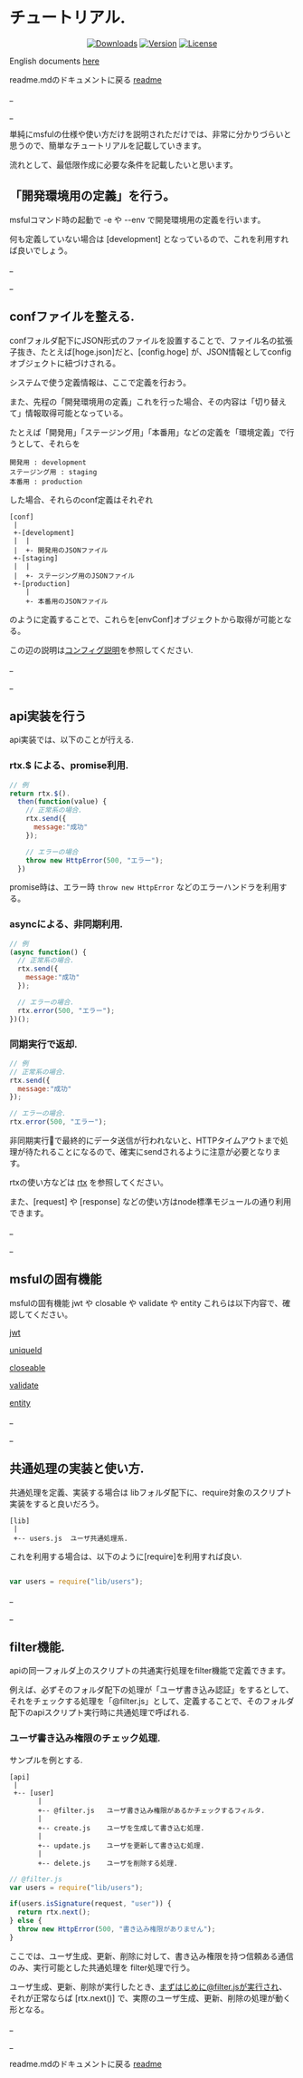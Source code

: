 # チュートリアル.

<p align="center">
  <a href="https://www.npmjs.com/package/msful"><img src="https://img.shields.io/npm/dt/msful.svg" alt="Downloads"></a>
  <a href="https://www.npmjs.com/package/msful"><img src="https://img.shields.io/npm/v/msful.svg" alt="Version"></a>
  <a href="https://www.npmjs.com/package/msful"><img src="https://img.shields.io/npm/l/msful.svg" alt="License"></a>
</p>

English documents [here](https://github.com/maachang/msful/blob/master/docs/ENG/tutorial.md)

readme.mdのドキュメントに戻る [readme](https://github.com/maachang/msful/blob/master/README_JP.md)

_

_

単純にmsfulの仕様や使い方だけを説明されただけでは、非常に分かりづらいと思うので、簡単なチュートリアルを記載していきます。

流れとして、最低限作成に必要な条件を記載したいと思います。

## 「開発環境用の定義」を行う。

msfulコマンド時の起動で -e や --env で開発環境用の定義を行います。

何も定義していない場合は [development] となっているので、これを利用すれば良いでしょう。

_

_

## confファイルを整える.

confフォルダ配下にJSON形式のファイルを設置することで、ファイル名の拡張子抜き、たとえば[hoge.json]だと、[config.hoge] が、JSON情報としてconfigオブジェクトに紐づけされる。

システムで使う定義情報は、ここで定義を行おう。

また、先程の「開発環境用の定義」これを行った場合、その内容は「切り替えて」情報取得可能となっている。

たとえば「開発用」「ステージング用」「本番用」などの定義を「環境定義」で行うとして、それらを

```
開発用 : development
ステージング用 : staging
本番用 : production
```

した場合、それらのconf定義はそれぞれ

```
[conf]
 |
 +-[development]
 |  |
 |  +- 開発用のJSONファイル
 +-[staging]
 |  |
 |  +- ステージング用のJSONファイル
 +-[production]
    |
    +- 本番用のJSONファイル
```

のように定義することで、これらを[envConf]オブジェクトから取得が可能となる。

この辺の説明は[コンフィグ説明](https://github.com/maachang/msful/blob/master/docs/JP/next.md#configファイル機能)を参照してください.

_

_

## api実装を行う

api実装では、以下のことが行える.

### rtx.$ による、promise利用.

```javascript
// 例
return rtx.$().
  then(function(value) {
    // 正常系の場合.
    rtx.send({
      message:"成功"
    });

    // エラーの場合
    throw new HttpError(500, "エラー");
  })
```

promise時は、エラー時 `throw new HttpError` などのエラーハンドラを利用する。

### asyncによる、非同期利用.

```javascript
// 例
(async function() {
  // 正常系の場合.
  rtx.send({
    message:"成功"
  });

  // エラーの場合.
  rtx.error(500, "エラー");
})();
```

### 同期実行で返却.

```javascript
// 例
// 正常系の場合.
rtx.send({
  message:"成功"
});

// エラーの場合.
rtx.error(500, "エラー");
```

非同期実行で最終的にデータ送信が行われないと、HTTPタイムアウトまで処理が待たれることになるので、確実にsendされるように注意が必要となります。

rtxの使い方などは [rtx](https://github.com/maachang/msful/blob/master/docs/JP/rtx.md) を参照してください。

また、[request] や [response] などの使い方はnode標準モジュールの通り利用できます。

_

_

## msfulの固有機能

msfulの固有機能 jwt や closable や validate や entity これらは以下内容で、確認してください。

[jwt](https://github.com/maachang/msful/blob/master/docs/JP/base_mod.md#jwt)

[uniqueId](https://github.com/maachang/msful/blob/master/docs/JP/base_mod.md#uniqueId)

[closeable](https://github.com/maachang/msful/blob/master/docs/JP/base_mod.md#closeable)

[validate](https://github.com/maachang/msful/blob/master/docs/JP/base_mod.md#validate)

[entity](https://github.com/maachang/msful/blob/master/docs/JP/base_mod.md#entity)

_

_

## 共通処理の実装と使い方.

共通処理を定義、実装する場合は libフォルダ配下に、require対象のスクリプト実装をすると良いだろう。

```
[lib]
 |
 +-- users.js  ユーザ共通処理系.
```

これを利用する場合は、以下のように[require]を利用すれば良い.

```javascript

var users = require("lib/users");
```

_

_

## filter機能.

apiの同一フォルダ上のスクリプトの共通実行処理をfilter機能で定義できます。

例えば、必ずそのフォルダ配下の処理が「ユーザ書き込み認証」をするとして、それをチェックする処理を「@filter.js」として、定義することで、そのフォルダ配下のapiスクリプト実行時に共通処理で呼ばれる.

### ユーザ書き込み権限のチェック処理.

サンプルを例とする.

```
[api]
 |
 +-- [user]
       |
       +-- @filter.js   ユーザ書き込み権限があるかチェックするフィルタ.
       |
       +-- create.js    ユーザを生成して書き込む処理.
       |
       +-- update.js    ユーザを更新して書き込む処理.
       |
       +-- delete.js    ユーザを削除する処理.
```

```javascript
// @filter.js
var users = require("lib/users");

if(users.isSignature(request, "user")) {
  return rtx.next();
} else {
  throw new HttpError(500, "書き込み権限がありません");
}
```

ここでは、ユーザ生成、更新、削除に対して、書き込み権限を持つ信頼ある通信のみ、実行可能とした共通処理を filter処理で行う。

ユーザ生成、更新、削除が実行したとき、まずはじめに@filter.jsが実行され、それが正常ならば [rtx.next()] で、実際のユーザ生成、更新、削除の処理が動く形となる。

_

_

readme.mdのドキュメントに戻る [readme](https://github.com/maachang/msful/blob/master/README_JP.md)